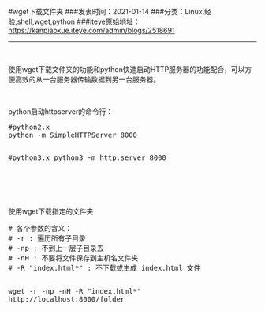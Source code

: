 #wget下载文件夹
###发表时间：2021-01-14
###分类：Linux,经验,shell,wget,python
###iteye原始地址：<a href="https://kanpiaoxue.iteye.com/admin/blogs/2518691" target="_blank">https://kanpiaoxue.iteye.com/admin/blogs/2518691</a>

---

<div class="iteye-blog-content-contain" style="font-size: 14px;"> 
 <p>&nbsp;</p> 
 <p>使用wget下载文件夹的功能和python快速启动HTTP服务器的功能配合，可以方便高效的从一台服务器传输数据到另一台服务器。</p> 
 <p>&nbsp;</p> 
 <p>python启动httpserver的命令行：</p> 
 <pre name="code" class="java">#python2.x
python -m SimpleHTTPServer 8000

#python3.x
python3 -m http.server 8000</pre> 
 <p>&nbsp;</p> 
 <p>&nbsp;</p> 
 <p>使用wget下载指定的文件夹</p> 
 <pre name="code" class="java"># 各个参数的含义：
# -r : 遍历所有子目录
# -np : 不到上一层子目录去
# -nH : 不要将文件保存到主机名文件夹
# -R "index.html*" : 不下载或生成 index.html 文件

wget -r -np -nH -R "index.html*" http://localhost:8000/folder</pre> 
 <p>&nbsp;</p> 
 <p>&nbsp;</p> 
 <p>&nbsp;</p> 
 <p>&nbsp;</p> 
</div>